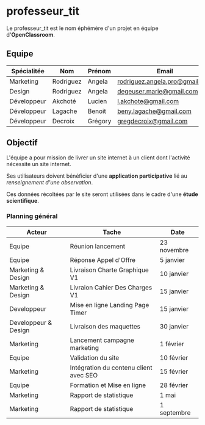 # professeur_tit

Le professeur_tit est le nom éphémère d'un projet en équipe d'**OpenClassroom**.

## Equipe
| Spécialitée  |  Nom     | Prénom  | Email                          | GitHub                                  |
| ------------ | -------- | ------- | ------------------------------ | --------------------------------------- |
|  Marketing   | Rodriguez| Angela  | rodriguez.angela.pro@gmail.com |   n/a                                   |
|  Design      | Rodriguez| Angela  | degeuser.marie@gmail.com       |  n/a                                    |
|  Développeur | Akchoté  | Lucien  | l.akchote@gmail.com            |  https://github.com/lakchote/           |
|  Développeur | Lagache  | Benoit  | beny.lagache@gmail.com         |  https://github.com/BenYlag/            |
|  Développeur | Decroix  | Grégory | gregdecroix@gmail.com          |  https://github.com/GolfRomeoEchoGolf83 |



## Objectif
L'équipe a pour mission de livrer un site internet à un client dont l'activité nécessite un site internet.

Ses utilisateurs doivent bénéficier d'une **application participative** lié au *renseignement d'une observation*.

Ces données récoltées par le site seront utilisées dans le cadre d'une **étude scientifique**.

### Planning général

|Acteur               |Tache                                    | Date          |
|-------------------- |-----------------------------------------| --------------|
|Equipe               |Réunion lancement                        | 23 novembre   |
|Equipe               |Réponse Appel d'Offre                    | 5 janvier     |
|Marketing & Design   |Livraison Charte Graphique V1            | 10 janvier    |
|Marketing & Design   |Livraion Cahier Des Charges V1           | 15 janvier    |
|Developpeur          |Mise en ligne Landing Page Timer         | 15 janvier    |
|Developpeur & Design |Livraison des maquettes                  | 30 janvier    |
|Marketing            |Lancement campagne marketing             | 1 février     |
|Equipe               |Validation du site                       | 10 février    |
|Marketing            |Intégration du contenu client avec SEO   | 15 février    |
|Equipe               |Formation et Mise en ligne               | 28 février    |
|Marketing            |Rapport de statistique                   | 1 mai         |
|Marketing            |Rapport de statistique                   | 1 septembre   |





